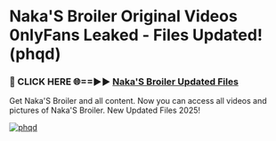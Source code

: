 # Naka'S Broiler Original Videos 0nlyFans Leaked - Files Updated! (phqd)

<h3>🔴 CLICK HERE 🌐==►► <a href="https://tinyurl.com/yckcrads" rel="nofollow">Naka'S Broiler Updated Files</a></h3>

Get Naka'S Broiler and all content. Now you can access all videos and pictures of Naka'S Broiler. New Updated Files 2025!

[![phqd](https://i.imgur.com/hpKpOFt.gif)](https://tinyurl.com/yckcrads)
